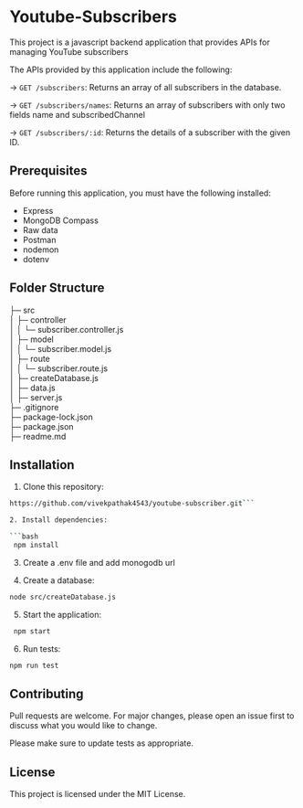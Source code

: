 # Youtube-Subscribers

This project is a javascript backend application that provides APIs for managing YouTube subscribers

The APIs provided by this application include the following:

-> `GET /subscribers`: Returns an array of all subscribers in the database.

-> `GET /subscribers/names`: Returns an array of subscribers with only two fields name and subscribedChannel

-> `GET /subscribers/:id`: Returns the details of a subscriber with the given ID.

## Prerequisites

Before running this application, you must have the following installed:

- Express
- MongoDB Compass
- Raw data
- Postman
- nodemon
- dotenv

## Folder Structure

├─ src  
│ ├─ controller  
│ │ └─ subscriber.controller.js  
│ ├─ model  
│ │ └─ subscriber.model.js  
│ ├─ route  
│ │ └─ subscriber.route.js  
│ ├─ createDatabase.js  
│ ├─ data.js  
│ ├─ server.js  
├─ .gitignore  
├─ package-lock.json  
├─ package.json  
├─ readme.md

## Installation

1. Clone this repository:

````bash
https://github.com/vivekpathak4543/youtube-subscriber.git```

2. Install dependencies:

```bash
 npm install
````

3. Create a .env file and add monogodb url

4. Create a database:

```bash
node src/createDatabase.js
```

5. Start the application:

```bash
 npm start
```

6. Run tests:

```bash
npm run test
```

## Contributing

Pull requests are welcome. For major changes, please open an issue first
to discuss what you would like to change.

Please make sure to update tests as appropriate.

## License

This project is licensed under the MIT License.
